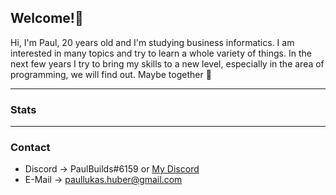 ## Welcome!👋

Hi, I'm Paul, 20 years old and I'm studying business informatics. I am interested in many topics and try to learn a whole variety of things. In the next few years I try to bring my skills to a new level, especially in the area of programming, we will find out.
Maybe together 🤙

---
### Stats

<!--START_SECTION:waka-->
<!--END_SECTION:waka-->

---
### Contact

* Discord -> PaulBuilds#6159 or [My Discord](https://discord.gg/7kq6UnB)
* E-Mail -> paullukas.huber@gmail.com

